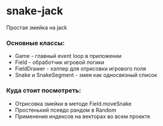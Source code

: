 # snake-jack

Простая змейка на jack

### Основные классы:
* Game - главный event loop в приложении
* Field - обработчик игровой логики
* FieldDrawer - хэлпер для отрисовки игрового поля
* Snake и SnakeSegment - змея как односвязный список

### Куда стоит посмотреть:
* Отрисовка змейки в методе Field.moveSnake
* Простенький псевдо рандом в Random
* Применения индексов на векторах во всем проекте